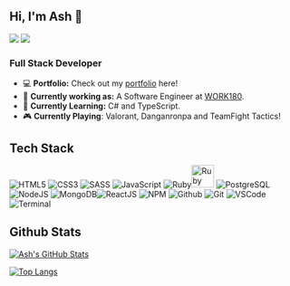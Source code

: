 ## Hi, I'm Ash 👋 

[<img src="https://img.shields.io/badge/Twitter-1DA1F2?style=for-the-badge&logo=twitter&logoColor=white" />](https://twitter.com/Ash_Smith_)
[<img src="https://img.shields.io/badge/LinkedIn-0077B5?style=for-the-badge&logo=linkedin&logoColor=white"/>](https://www.linkedin.com/in/ash-eileen/)

### Full Stack Developer

* 💻 **Portfolio:** Check out my [portfolio](https://ashleysmith.dev/) here!
* 🔭 **Currently working as:** A Software Engineer at [WORK180](https://au.work180.co/). 
* 🌱 **Currently Learning:** C# and TypeScript.
* 🎮 **Currently Playing**: Valorant, Danganronpa and TeamFight Tactics!

## Tech Stack

![HTML5](https://img.icons8.com/color/40/html-5.png)
![CSS3](https://img.icons8.com/color/40/css3.png) ![SASS](https://img.icons8.com/color/40/sass.png) ![JavaScript](https://img.icons8.com/color/40/javascript.png) ![Ruby](https://img.icons8.com/color/40/ruby-programming-language.png)<img src="https://upload.wikimedia.org/wikipedia/commons/1/16/Ruby_on_Rails-logo.png" alt="Ruby on Rails" height="40"> ![PostgreSQL](https://img.icons8.com/color/40/000000/postgreesql.png) ![NodeJS](https://img.icons8.com/color/40/nodejs.png)
 ![MongoDB](https://img.icons8.com/color/40/000000/mongodb.png)![ReactJS](https://img.icons8.com/color/40/react-native.png) ![NPM](https://img.icons8.com/color/40/npm.png) ![Github](https://img.icons8.com/material-outlined/40/github.png) ![Git](https://img.icons8.com/color/40/git.png) ![VSCode](https://img.icons8.com/color/40/visual-studio-code-2019.png) ![Terminal](https://img.icons8.com/color/40/console.png)

## Github Stats

[![Ash's GitHub Stats](https://github-readme-stats.vercel.app/api?username=Ash-Eileen&show_icons=true&theme=dracula)](https://github.com/Ash-Eileen)

[![Top Langs](https://github-readme-stats.vercel.app/api/top-langs/?username=Ash-Eileen&layout=compact&theme=dracula)](https://github.com/Ash-Eileen)

<!--
**Ash-Eileen/Ash-Eileen** is a ✨ _special_ ✨ repository because its `README.md` (this file) appears on your GitHub profile.

Here are some ideas to get you started:

- 🔭 I’m currently working on ...
- 🌱 I’m currently learning ...
- 👯 I’m looking to collaborate on ...
- 🤔 I’m looking for help with ...
- 💬 Ask me about ...
- 📫 How to reach me: ...
- 😄 Pronouns: ...
- ⚡ Fun fact: ...
-->
